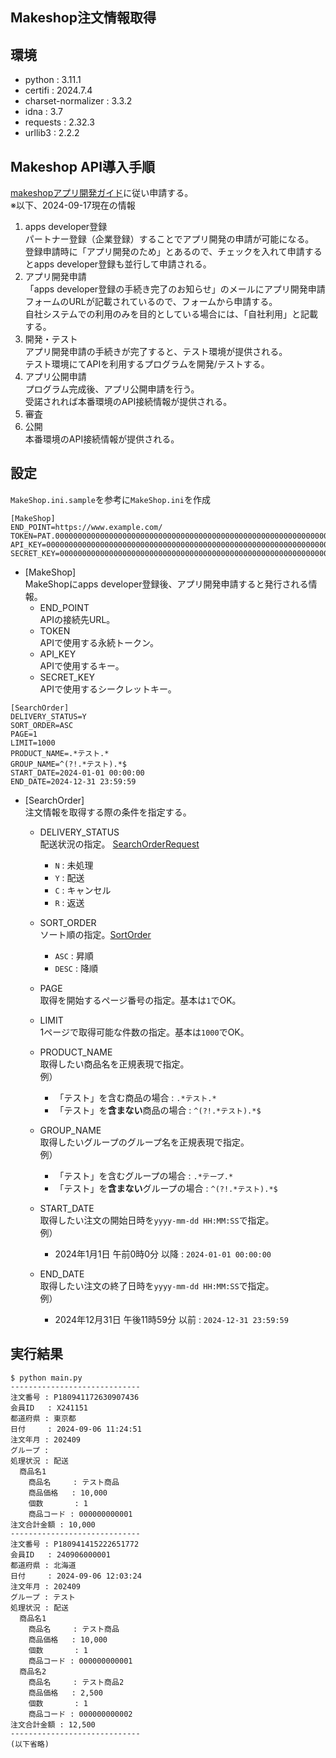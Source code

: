 Makeshop注文情報取得
---------------------
## 環境
- python : 3.11.1
- certifi : 2024.7.4
- charset-normalizer : 3.3.2
- idna : 3.7
- requests : 2.32.3
- urllib3 : 2.2.2

## Makeshop API導入手順
[makeshopアプリ開発ガイド](https://developers.makeshop.jp/guide/)に従い申請する。  
※以下、2024-09-17現在の情報  

1. apps developer登録  
    パートナー登録（企業登録）することでアプリ開発の申請が可能になる。  
    登録申請時に「アプリ開発のため」とあるので、チェックを入れて申請するとapps developer登録も並行して申請される。
2. アプリ開発申請  
    「apps developer登録の手続き完了のお知らせ」のメールにアプリ開発申請フォームのURLが記載されているので、フォームから申請する。  
    自社システムでの利用のみを目的としている場合には、「自社利用」と記載する。
3. 開発・テスト  
    アプリ開発申請の手続きが完了すると、テスト環境が提供される。  
    テスト環境にてAPIを利用するプログラムを開発/テストする。
4. アプリ公開申請  
    プログラム完成後、アプリ公開申請を行う。  
    受諾されれば本番環境のAPI接続情報が提供される。
5. 審査
6. 公開  
    本番環境のAPI接続情報が提供される。


## 設定
`MakeShop.ini.sample`を参考に`MakeShop.ini`を作成

```
[MakeShop]
END_POINT=https://www.example.com/
TOKEN=PAT.0000000000000000000000000000000000000000000000000000000000000000
API_KEY=0000000000000000000000000000000000000000000000000000000000000000
SECRET_KEY=0000000000000000000000000000000000000000000000000000000000000000
```
- [MakeShop]  
    MakeShopにapps developer登録後、アプリ開発申請すると発行される情報。
    - END_POINT  
        APIの接続先URL。  
    - TOKEN  
        APIで使用する永続トークン。  
    - API_KEY  
        APIで使用するキー。  
    - SECRET_KEY  
        APIで使用するシークレットキー。  

```
[SearchOrder]
DELIVERY_STATUS=Y
SORT_ORDER=ASC
PAGE=1
LIMIT=1000
PRODUCT_NAME=.*テスト.*
GROUP_NAME=^(?!.*テスト).*$
START_DATE=2024-01-01 00:00:00
END_DATE=2024-12-31 23:59:59
```
- [SearchOrder]  
    注文情報を取得する際の条件を指定する。
    - DELIVERY_STATUS  
      配送状況の指定。
      [SearchOrderRequest](https://developers.makeshop.jp/api/graphql/index.html#definition-SearchOrderRequest)
        - `N` : 未処理
        - `Y` : 配送
        - `C` : キャンセル
        - `R` : 返送  
    - SORT_ORDER  
      ソート順の指定。[SortOrder](https://developers.makeshop.jp/api/graphql/index.html#definition-SortOrder)
        - `ASC` : 昇順
        - `DESC` : 降順
    - PAGE  
      取得を開始するページ番号の指定。基本は`1`でOK。
    - LIMIT  
      1ページで取得可能な件数の指定。基本は`1000`でOK。
    - PRODUCT_NAME  
      取得したい商品名を正規表現で指定。  
      例）
        - 「テスト」を含む商品の場合 : `.*テスト.*`
        - 「テスト」を**含まない**商品の場合 : `^(?!.*テスト).*$`
    - GROUP_NAME  
      取得したいグループのグループ名を正規表現で指定。  
      例）
        - 「テスト」を含むグループの場合 : `.*テープ.*`
        - 「テスト」を**含まない**グループの場合 : `^(?!.*テスト).*$`

    - START_DATE  
      取得したい注文の開始日時を`yyyy-mm-dd HH:MM:SS`で指定。  
      例）
        - 2024年1月1日 午前0時0分 以降 : `2024-01-01 00:00:00`
    - END_DATE  
      取得したい注文の終了日時を`yyyy-mm-dd HH:MM:SS`で指定。  
      例）
        - 2024年12月31日 午後11時59分 以前 : `2024-12-31 23:59:59`
      

## 実行結果
```
$ python main.py
-----------------------------
注文番号 : P180941172630907436
会員ID   : X241151
都道府県 : 東京都
日付     : 2024-09-06 11:24:51
注文年月 : 202409
グループ :
処理状況 : 配送
  商品名1
    商品名     : テスト商品
    商品価格   : 10,000
    個数       : 1
    商品コード : 000000000001
注文合計金額 : 10,000
-----------------------------
注文番号 : P180941415222651772
会員ID   : 240906000001
都道府県 : 北海道
日付     : 2024-09-06 12:03:24
注文年月 : 202409
グループ : テスト
処理状況 : 配送
  商品名1
    商品名     : テスト商品
    商品価格   : 10,000
    個数       : 1
    商品コード : 000000000001
  商品名2
    商品名     : テスト商品2
    商品価格   : 2,500
    個数       : 1
    商品コード : 000000000002
注文合計金額 : 12,500
-----------------------------
(以下省略)
```

